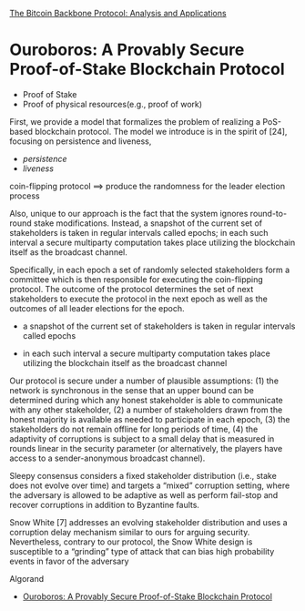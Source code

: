 [The Bitcoin Backbone Protocol: Analysis and Applications](https://eprint.iacr.org/2014/765.pdf)


# Ouroboros: A Provably Secure Proof-of-Stake Blockchain Protocol

- Proof of Stake
- Proof of physical resources(e.g., proof of work)


First, we provide a model that formalizes the problem of realizing a PoS-based blockchain protocol. The model we introduce is in the spirit of [24], focusing on persistence and liveness,

- *persistence*
- *liveness*


coin-flipping protocol ==> produce the randomness for the leader election process


Also, unique to our approach is the fact that the system ignores round-to-round stake modifications. Instead, a snapshot of the current set of stakeholders is taken in regular
intervals called epochs; in each such interval a secure multiparty computation takes place utilizing the blockchain itself as the broadcast channel.


Specifically, in each epoch a set of randomly selected stakeholders form a committee which is then responsible for executing the coin-flipping protocol. The outcome of the protocol determines the set of next stakeholders to execute the protocol in the next epoch as well as the outcomes of all leader elections for the epoch.


-  a snapshot of the current set of stakeholders is taken in regular intervals called epochs

-  in each such interval a secure multiparty computation takes place utilizing the blockchain itself as the broadcast channel


Our protocol is secure under a number of plausible assumptions:
(1) the network is synchronous in the sense that an upper bound can be determined during which any honest stakeholder is able to communicate with any other stakeholder,
(2) a number of stakeholders drawn from the honest majority is available as needed to participate in each epoch,
(3) the stakeholders do not remain offline for long periods of time,
(4) the adaptivity of corruptions is subject to a small delay that is measured in rounds linear in the security parameter (or alternatively, the players have access to a sender-anonymous broadcast channel).

Sleepy consensus considers a fixed stakeholder distribution (i.e., stake does not evolve over time) and targets a “mixed” corruption setting, where the adversary is allowed to be adaptive as well as perform fail-stop and recover corruptions in addition to Byzantine faults.

Snow White [7] addresses an evolving stakeholder distribution and uses a corruption delay mechanism similar to ours for arguing security. Nevertheless, contrary to our protocol, the Snow White design is susceptible to a “grinding” type of attack that can bias high probability events in favor of the adversary

Algorand

- [Ouroboros: A Provably Secure Proof-of-Stake Blockchain Protocol](https://eprint.iacr.org/2016/889.pdf)
